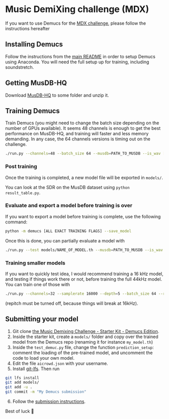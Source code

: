 # Music DemiXing challenge (MDX)

If you want to use Demucs for the [MDX challenge](https://www.aicrowd.com/challenges/music-demixing-challenge-ismir-2021),
please follow the instructions hereafter

## Installing Demucs

Follow the instructions from the [main README](https://github.com/facebookresearch/demucs#requirements)
in order to setup Demucs using Anaconda. You will need the full setup up for training, including soundstretch.

## Getting MusDB-HQ

Download [MusDB-HQ](https://zenodo.org/record/3338373) to some folder and unzip it.

## Training Demucs

Train Demucs (you might need to change the batch size depending on the number of GPUs available).
It seems 48 channels is enough to get the best performance on MusDB-HQ, and training will faster
and less memory demanding. In any case, the 64 channels versions is timing out on the challenge.
```bash
./run.py --channels=48 --batch_size 64 --musdb=PATH_TO_MUSDB --is_wav [EXTRA_FLAGS]
```

### Post training

Once the training is completed, a new model file will be exported in `models/`.

You can look at the SDR on the MusDB dataset using `python result_table.py`.


### Evaluate and export a model before training is over

If you want to export a model before training is complete, use the following command:
```bash
python -m demucs [ALL EXACT TRAINING FLAGS] --save_model
```
Once this is done, you can partially evaluate a model with
```bash
./run.py --test models/NAME_OF_MODEL.th --musdb=PATH_TO_MUSDB --is_wav
```

### Training smaller models

If you want to quickly test idea, I would recommend training a 16 kHz model, and testing if things work there or not, before training the full 44kHz model. You can train one of those with
```bash
./run.py --channels=32 --samplerate 16000 --depth=5 --batch_size 64 --repitch=0 --musdb=PATH_TO_MUSDB --is_wav [EXTRA_FLAGS]
```
(repitch must be turned off, because things will break at 16kHz).

## Submitting your model

1. Git clone [the Music Demixing Challenge - Starter Kit - Demucs Edition](https://github.com/adefossez/music-demixing-challenge-starter-kit).
2. Inside the starter kit, create a `models/` folder and copy over the trained model from the Demucs repo (renaming
it for instance `my_model.th`)
3. Inside the `test_demuc.py` file, change the function `prediction_setup`: comment the loading
of the pre-trained model, and uncomment the code to load your own model.
4. Edit the file `aicrowd.json` with your username.
5. Install [git-lfs](https://git-lfs.github.com/). Then run

```bash
git lfs install
git add models/
git add -u .
git commit -m "My Demucs submission"
```
6. Follow the [submission instructions](https://github.com/AIcrowd/music-demixing-challenge-starter-kit/blob/master/docs/SUBMISSION.md).

Best of luck 🤞
